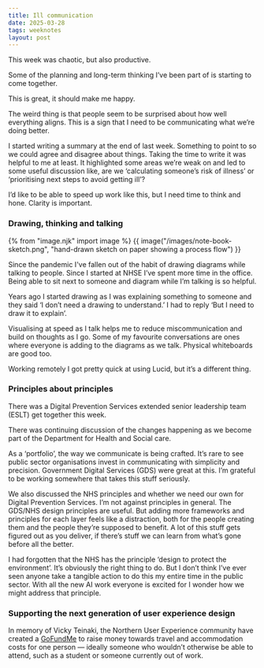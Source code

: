 ```yaml
---
title: Ill communication
date: 2025-03-28
tags: weeknotes
layout: post
---
```


This week was chaotic, but also productive.

Some of the planning and long-term thinking I’ve been part of is starting to come together.

This is great, it should make me happy.

The weird thing is that people seem to be surprised about how well everything aligns. This is a sign that I need to be communicating what we’re doing better.

I started writing a summary at the end of last week. Something to point to so we could agree and disagree about things. Taking the time to write it was helpful to me at least. It highlighted some areas we’re weak on and led to some useful discussion like, are we ‘calculating someone’s risk of illness’ or ‘prioritising next steps to avoid getting ill’?

I’d like to be able to speed up work like this, but I need time to think and hone. Clarity is important.

### Drawing, thinking and talking

{% from "image.njk" import image %}
{{ image("/images/note-book-sketch.png", "hand-drawn sketch on paper showing a process flow") }}

Since the pandemic I've fallen out of the habit of drawing diagrams while talking to people. Since I started at NHSE I’ve spent more time in the office. Being able to sit next to someone and diagram while I’m talking is so helpful.

Years ago I started drawing as I was explaining something to someone and they said ‘I don’t need a drawing to understand.’ I had to reply ‘But I need to draw it to explain’.

Visualising at speed as I talk helps me to reduce miscommunication and build on thoughts as I go. Some of my favourite conversations are ones where everyone is adding to the diagrams as we talk. Physical whiteboards are good too.

Working remotely I got pretty quick at using Lucid, but it’s a different thing.

### Principles about principles

There was a Digital Prevention Services extended senior leadership team (ESLT) get together this week.

There was continuing discussion of the changes happening as we become part of the Department for Health and Social care.

As a ‘portfolio’, the way we communicate is being crafted. It’s rare to see public sector organisations invest in communicating with simplicity and precision. Government Digital Services (GDS) were great at this. I’m grateful to be working somewhere that takes this stuff seriously.

We also discussed the NHS principles and whether we need our own for Digital Prevention Services. I’m not against principles in general. The GDS/NHS design principles are useful. But adding more frameworks and principles for each layer feels like a distraction, both for the people creating them and the people they’re supposed to benefit. A lot of this stuff gets figured out as you deliver, if there’s stuff we can learn from what’s gone before all the better.

I had forgotten that the NHS has the principle ‘design to protect the environment’. It’s obviously the right thing to do. But I don’t think I’ve ever seen anyone take a tangible action to do this my entire time in the public sector. With all the new AI work everyone is excited for I wonder how we might address that principle.

### Supporting the next generation of user experience design

In memory of Vicky Teinaki, the Northern User Experience community have created a [GoFundMe](https://www.gofundme.com/f/honouring-vicky-teinaki-a-legacy-of-learning-and-sharing?attribution_id=sl:002069fd-4c8c-4557-aaa4-35205c42beb8&lang=en_US&utm_campaign=man_sharesheet_dash&utm_content=amp13_c-amp14_t1&utm_medium=customer&utm_source=copy_link) to raise money towards travel and accommodation costs for one person — ideally someone who wouldn’t otherwise be able to attend, such as a student or someone currently out of work.
